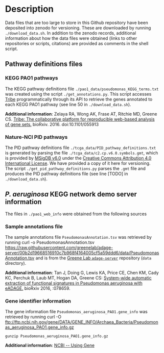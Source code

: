 # Description
Data files that are too large to store in this Github repository have been
deposited into zenodo for versioning. These are downloaded by running
`./download_data.sh`. In addition to the zenodo records, additional
information about how the data files were obtained (links to other
repositories or scripts, citations) are provided as comments in the
shell script.

## Pathway definitions files
### KEGG PAO1 pathways
The KEGG pathway definitions file `./pao1_data/pseudomonas_KEGG_terms.txt` 
was created using the script `./get_annotations.py`. This script accesses
[Tribe](https://tribe.greenelab.com/) programmatically through its API to
retrieve the genes annotated to each KEGG PAO1 pathway (see line 50 in
`./download_data.sh`).

**Additional information**: 
Zelaya RA, Wong AK, Frase AT, Ritchie MD, Greene CS.
[Tribe: The collaborative platform for reproducible web-based analysis of
gene sets.](http://biorxiv.org/content/early/2016/05/27/055913) bioRxiv.
2016. doi:10.1101/055913 

### Nature-NCI PID pathways
The PID pathway definitions file `./tcga_data/PID_pathway_definitions.txt`
is generated by parsing the file `./tcga_data/c2.cp.v6.0.symbols.gmt`, which
is provided by [MSigDB v6.0](http://software.broadinstitute.org/gsea/index.jsp)
under the [Creative Commons Attribution 4.0 International
License](https://creativecommons.org/licenses/by/4.0/). We have provided a copy
of it here for versioning. The script `./get_pid_pathway_definitions.py`
parses the `.gmt` file and produces the PID pathway definitions file (see line
[TODO] in `./download_data.sh`).

## _P. aeruginosa_ KEGG network demo server information
The files in `./pao1_web_info` were obtained from the following sources

### Sample annotations file
The sample annotations file `PseudomonasAnnotation.tsv` was retrieved by running
    curl -o PseudomonasAnnotation.tsv https://raw.githubusercontent.com/greenelab/adage-server/00b2d19668516910c7b968f4164005cf5a59ddd6/data/PseudomonasAnnotation.tsv
and is from the
[Greene Lab `adage-server`](https://github.com/greenelab/adage-server)
repository (`data` directory).

**Additional information**:
Tan J, Doing G, Lewis KA, Price CE, Chen KM, Cady KC, Perchuk B,
Laub MT, Hogan DA, Greene CS: [System-wide automatic extraction
of functional signatures in Pseudomonas aeruginosa 
with eADAGE.](http://biorxiv.org/content/early/2016/10/03/078659)
bioRxiv 2016, :078659.

### Gene identifier information
The gene information file `Pseudomonas_aeruginosa_PAO1.gene_info` was retrieved
by running
	curl -O ftp://ftp.ncbi.nih.gov/gene/DATA/GENE_INFO/Archaea_Bacteria/Pseudomonas_aeruginosa_PAO1.gene_info.gz

	gunzip Pseudomonas_aeruginosa_PAO1.gene_info.gz

**Additional information**: [NCBI -- Using Gene](https://www.ncbi.nlm.nih.gov/gene)